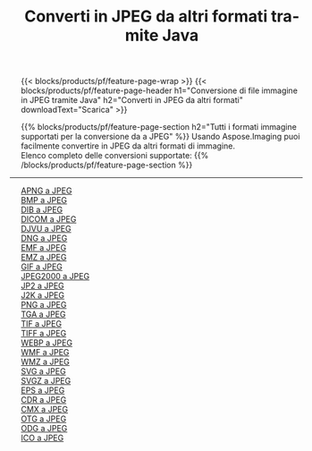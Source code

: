 ﻿---
title: Converti in JPEG da altri formati tramite Java 
weight: 3920
url: /it/java/conversion/to/jpeg 
lang: it
langdirlevel: 2
locales: zh-hans,ja,it,ru,de,es,fr,nl,id,lt,pl,pt,vi,tr,ko,zh-hant,ar,hi,th,sv,cs,uk,he
description: Usando Aspose.Imaging puoi facilmente convertire in JPEG da altri formati
---

{{< blocks/products/pf/feature-page-wrap >}}
{{< blocks/products/pf/feature-page-header h1="Conversione di file immagine in JPEG tramite Java" h2="Converti in JPEG da altri formati" downloadText="Scarica" >}}


{{% blocks/products/pf/feature-page-section  h2="Tutti i formati immagine supportati per la conversione da a JPEG" %}}
Usando Aspose.Imaging puoi facilmente convertire in JPEG da altri formati di immagine.
<br/>
Elenco completo delle conversioni supportate:
{{% /blocks/products/pf/feature-page-section %}}
<div class="container-fluid productfamilypage bg-gray">
    <div class="convertypes bg-gray agp-content section">
        <div class="container">
		<hr style="margin-left:-20px;"/>
		<div class="row other-converters">
		    <div class='col-md-2 other-converter remove-lp remove-rp'><a href="/imaging/it/java/conversion/apng-to-jpeg" >APNG a JPEG</a></div>
<div class='col-md-2 other-converter remove-lp remove-rp'><a href="/imaging/it/java/conversion/bmp-to-jpeg" >BMP a JPEG</a></div>
<div class='col-md-2 other-converter remove-lp remove-rp'><a href="/imaging/it/java/conversion/dib-to-jpeg" >DIB a JPEG</a></div>
<div class='col-md-2 other-converter remove-lp remove-rp'><a href="/imaging/it/java/conversion/dicom-to-jpeg" >DICOM a JPEG</a></div>
<div class='col-md-2 other-converter remove-lp remove-rp'><a href="/imaging/it/java/conversion/djvu-to-jpeg" >DJVU a JPEG</a></div>
<div class='col-md-2 other-converter remove-lp remove-rp'><a href="/imaging/it/java/conversion/dng-to-jpeg" >DNG a JPEG</a></div>
<div class='col-md-2 other-converter remove-lp remove-rp'><a href="/imaging/it/java/conversion/emf-to-jpeg" >EMF a JPEG</a></div>
<div class='col-md-2 other-converter remove-lp remove-rp'><a href="/imaging/it/java/conversion/emz-to-jpeg" >EMZ a JPEG</a></div>
<div class='col-md-2 other-converter remove-lp remove-rp'><a href="/imaging/it/java/conversion/gif-to-jpeg" >GIF a JPEG</a></div>
<div class='col-md-2 other-converter remove-lp remove-rp'><a href="/imaging/it/java/conversion/jpeg2000-to-jpeg" >JPEG2000 a JPEG</a></div>
<div class='col-md-2 other-converter remove-lp remove-rp'><a href="/imaging/it/java/conversion/jp2-to-jpeg" >JP2 a JPEG</a></div>
<div class='col-md-2 other-converter remove-lp remove-rp'><a href="/imaging/it/java/conversion/j2k-to-jpeg" >J2K a JPEG</a></div>
<div class='col-md-2 other-converter remove-lp remove-rp'><a href="/imaging/it/java/conversion/png-to-jpeg" >PNG a JPEG</a></div>
<div class='col-md-2 other-converter remove-lp remove-rp'><a href="/imaging/it/java/conversion/tga-to-jpeg" >TGA a JPEG</a></div>
<div class='col-md-2 other-converter remove-lp remove-rp'><a href="/imaging/it/java/conversion/tif-to-jpeg" >TIF a JPEG</a></div>
<div class='col-md-2 other-converter remove-lp remove-rp'><a href="/imaging/it/java/conversion/tiff-to-jpeg" >TIFF a JPEG</a></div>
<div class='col-md-2 other-converter remove-lp remove-rp'><a href="/imaging/it/java/conversion/webp-to-jpeg" >WEBP a JPEG</a></div>
<div class='col-md-2 other-converter remove-lp remove-rp'><a href="/imaging/it/java/conversion/wmf-to-jpeg" >WMF a JPEG</a></div>
<div class='col-md-2 other-converter remove-lp remove-rp'><a href="/imaging/it/java/conversion/wmz-to-jpeg" >WMZ a JPEG</a></div>
<div class='col-md-2 other-converter remove-lp remove-rp'><a href="/imaging/it/java/conversion/svg-to-jpeg" >SVG a JPEG</a></div>
<div class='col-md-2 other-converter remove-lp remove-rp'><a href="/imaging/it/java/conversion/svgz-to-jpeg" >SVGZ a JPEG</a></div>
<div class='col-md-2 other-converter remove-lp remove-rp'><a href="/imaging/it/java/conversion/eps-to-jpeg" >EPS a JPEG</a></div>
<div class='col-md-2 other-converter remove-lp remove-rp'><a href="/imaging/it/java/conversion/cdr-to-jpeg" >CDR a JPEG</a></div>
<div class='col-md-2 other-converter remove-lp remove-rp'><a href="/imaging/it/java/conversion/cmx-to-jpeg" >CMX a JPEG</a></div>
<div class='col-md-2 other-converter remove-lp remove-rp'><a href="/imaging/it/java/conversion/otg-to-jpeg" >OTG a JPEG</a></div>
<div class='col-md-2 other-converter remove-lp remove-rp'><a href="/imaging/it/java/conversion/odg-to-jpeg" >ODG a JPEG</a></div>
<div class='col-md-2 other-converter remove-lp remove-rp'><a href="/imaging/it/java/conversion/ico-to-jpeg" >ICO a JPEG</a></div>
                </div>
        </div>
    </div>
</div>
<br/>

